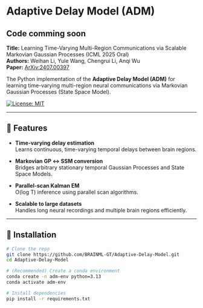 # Adaptive Delay Model (ADM) 
## Code comming soon

**Title:** Learning Time-Varying Multi-Region Communications via Scalable Markovian Gaussian Processes (ICML 2025 Oral)   
**Authors:** Weihan Li, Yule Wang, Chengrui Li, Anqi Wu  
**Paper:** [ArXiv:2407.00397](https://arxiv.org/pdf/2407.00397)

The Python implementation of the **Adaptive Delay Model (ADM)** for learning time-varying multi-region neural communications via Markovian Gaussian Processes (State Space Model).

[![License: MIT](https://img.shields.io/badge/License-MIT-blue.svg)](LICENSE)  

---

## 🌟 Features

- **Time-varying delay estimation**  
  Learns continuous, time-varying temporal delays between brain regions.

- **Markovian GP ↔ SSM conversion**  
  Bridges arbitrary stationary temporal Gaussian Processes and State Space Models.

- **Parallel-scan Kalman EM**  
  O(log T) inference using parallel scan algorithms.

- **Scalable to large datasets**  
  Handles long neural recordings and multiple brain regions efficiently.

---

## 🚀 Installation

```bash
# Clone the repo
git clone https://github.com/BRAINML-GT/Adaptive-Delay-Model.git
cd Adaptive-Delay-Model

# (Recommended) Create a conda environment
conda create -n adm-env python=3.13
conda activate adm-env

# Install dependencies
pip install -r requirements.txt
```

